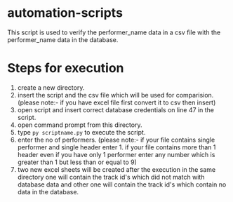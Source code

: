 # automation-scripts
This script is used to verify the performer_name data in a csv file with the performer_name data in the database.
# Steps for execution
1. create a new directory.
2. insert the script and the csv file which will be used for comparision.(please note:- if you have excel file first convert it to csv then insert)
3. open script and insert correct database credentials on line 47 in the script.
4. open command prompt from this directory.
5. type ```py scriptname.py``` to execute the script.
6. enter the no of performers. (please note:- if your file contains single performer and single header enter 1. if your file contains more than 1 header even if you have only 1 performer enter any number which is greater than 1 but less than or equal to 9) 
7. two new excel sheets will be created after the execution in the same directory one will contain the track id's which did not match with database data and other one will contain the track id's which contain no data in the database. 
